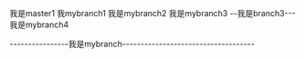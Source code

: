 我是master1
我mybranch1
我是mybranch2     我是mybranch3
--我是branch3---
我是mybranch4






----------------我是mybranch------------------------------------
